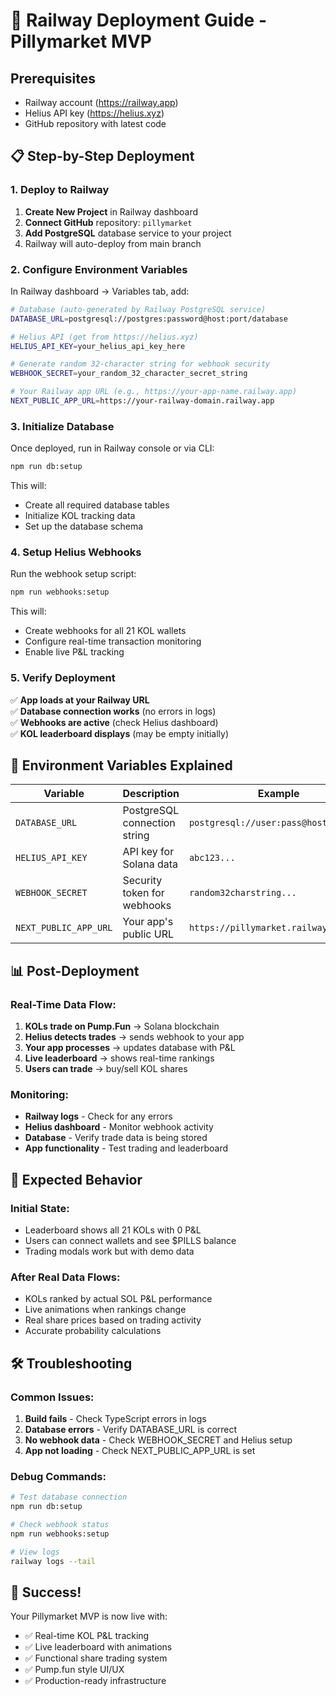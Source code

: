 # 🚀 Railway Deployment Guide - Pillymarket MVP

## Prerequisites
- Railway account (https://railway.app)
- Helius API key (https://helius.xyz)
- GitHub repository with latest code

## 📋 Step-by-Step Deployment

### 1. Deploy to Railway
1. **Create New Project** in Railway dashboard
2. **Connect GitHub** repository: `pillymarket`
3. **Add PostgreSQL** database service to your project
4. Railway will auto-deploy from main branch

### 2. Configure Environment Variables
In Railway dashboard → Variables tab, add:

```bash
# Database (auto-generated by Railway PostgreSQL service)
DATABASE_URL=postgresql://postgres:password@host:port/database

# Helius API (get from https://helius.xyz)  
HELIUS_API_KEY=your_helius_api_key_here

# Generate random 32-character string for webhook security
WEBHOOK_SECRET=your_random_32_character_secret_string

# Your Railway app URL (e.g., https://your-app-name.railway.app)
NEXT_PUBLIC_APP_URL=https://your-railway-domain.railway.app
```

### 3. Initialize Database
Once deployed, run in Railway console or via CLI:
```bash
npm run db:setup
```

This will:
- Create all required database tables
- Initialize KOL tracking data
- Set up the database schema

### 4. Setup Helius Webhooks
Run the webhook setup script:
```bash
npm run webhooks:setup
```

This will:
- Create webhooks for all 21 KOL wallets
- Configure real-time transaction monitoring
- Enable live P&L tracking

### 5. Verify Deployment
✅ **App loads at your Railway URL**  
✅ **Database connection works** (no errors in logs)  
✅ **Webhooks are active** (check Helius dashboard)  
✅ **KOL leaderboard displays** (may be empty initially)  

## 🔧 Environment Variables Explained

| Variable | Description | Example |
|----------|-------------|---------|
| `DATABASE_URL` | PostgreSQL connection string | `postgresql://user:pass@host:5432/db` |
| `HELIUS_API_KEY` | API key for Solana data | `abc123...` |
| `WEBHOOK_SECRET` | Security token for webhooks | `random32charstring...` |
| `NEXT_PUBLIC_APP_URL` | Your app's public URL | `https://pillymarket.railway.app` |

## 📊 Post-Deployment

### Real-Time Data Flow:
1. **KOLs trade on Pump.Fun** → Solana blockchain
2. **Helius detects trades** → sends webhook to your app  
3. **Your app processes** → updates database with P&L
4. **Live leaderboard** → shows real-time rankings
5. **Users can trade** → buy/sell KOL shares

### Monitoring:
- **Railway logs** - Check for any errors
- **Helius dashboard** - Monitor webhook activity  
- **Database** - Verify trade data is being stored
- **App functionality** - Test trading and leaderboard

## 🎯 Expected Behavior

### Initial State:
- Leaderboard shows all 21 KOLs with 0 P&L
- Users can connect wallets and see $PILLS balance  
- Trading modals work but with demo data

### After Real Data Flows:
- KOLs ranked by actual SOL P&L performance
- Live animations when rankings change
- Real share prices based on trading activity
- Accurate probability calculations

## 🛠️ Troubleshooting

### Common Issues:
1. **Build fails** - Check TypeScript errors in logs
2. **Database errors** - Verify DATABASE_URL is correct  
3. **No webhook data** - Check WEBHOOK_SECRET and Helius setup
4. **App not loading** - Check NEXT_PUBLIC_APP_URL is set

### Debug Commands:
```bash
# Test database connection
npm run db:setup

# Check webhook status  
npm run webhooks:setup

# View logs
railway logs --tail
```

## 🎉 Success!
Your Pillymarket MVP is now live with:
- ✅ Real-time KOL P&L tracking
- ✅ Live leaderboard with animations  
- ✅ Functional share trading system
- ✅ Pump.fun style UI/UX
- ✅ Production-ready infrastructure